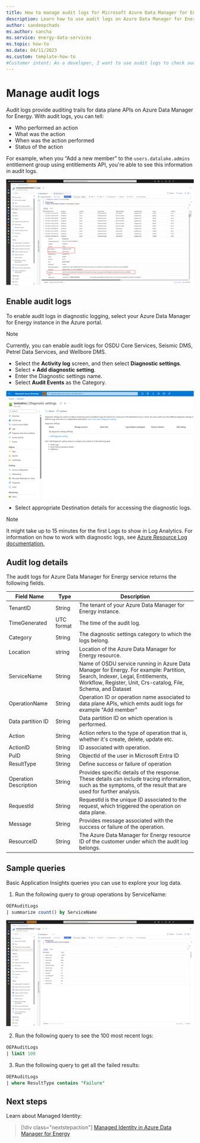```yaml
---
title: How to manage audit logs for Microsoft Azure Data Manager for Energy
description: Learn how to use audit logs on Azure Data Manager for Energy
author: sandeepchads
ms.author: sancha
ms.service: energy-data-services    
ms.topic: how-to
ms.date: 04/11/2023
ms.custom: template-how-to
#Customer intent: As a developer, I want to use audit logs to check audit trail for data plane APIs for Azure Data Manager for Energy.
---
```



# Manage audit logs  
Audit logs provide auditing trails for data plane APIs on Azure Data Manager for Energy. With audit logs, you can tell:
* Who performed an action
* What was the action
* When was the action performed
* Status of the action

For example, when you “Add a new member” to the ```users.datalake.admins``` entitlement group using entitlements API, you're able to see this information in audit logs. 

[![Screenshot of audit logs for entitlement](media/how-to-manage-audit-logs/how-to-manage-audit-logs-4-entilements.png)](media/how-to-manage-audit-logs/how-to-manage-audit-logs-4-entilements.png#lightbox)
 
## Enable audit logs
To enable audit logs in diagnostic logging, select your Azure Data Manager for Energy instance in the Azure portal.

> [!NOTE]
> Currently, you can enable audit logs for OSDU Core Services, Seismic DMS, Petrel Data Services, and Wellbore DMS. 

* Select the **Activity log** screen, and then select **Diagnostic settings**.
* Select **+ Add diagnostic setting**.
* Enter the Diagnostic settings name.
* Select **Audit Events** as the Category. 

[![Screenshot of audit events option in diagnostic settings.](media/how-to-manage-audit-logs/how-to-manage-audit-logs-1-audit-event-diagnostic-logs-categories.png)](media/how-to-manage-audit-logs/how-to-manage-audit-logs-1-audit-event-diagnostic-logs-categories.png#lightbox)

* Select appropriate Destination details for accessing the diagnostic logs. 
 
> [!NOTE]
> It might take up to 15 minutes for the first Logs to show in Log Analytics. 
For information on how to work with diagnostic logs, see [Azure Resource Log documentation.](../azure-monitor/essentials/platform-logs-overview.md)

## Audit log details
The audit logs for Azure Data Manager for Energy service returns the following fields.

|Field Name| 	  Type| 	Description|
|----------|----------|----------------| 
| TenantID |	String |	The tenant of your Azure Data Manager for Energy instance.|
| TimeGenerated | UTC format |	The time of the audit log. |
| Category 	| String | The diagnostic settings category to which the logs belong.|
| Location | 	string | 	Location of the Azure Data Manager for Energy resource.  |
| ServiceName 	| String |  	Name of OSDU service running in Azure Data Manager for Energy. For example: Partition, Search, Indexer, Legal, Entitlements, Workflow, Register, Unit, Crs-catalog, File, Schema, and Dataset |
| OperationName | 	String  |Operation ID or operation name associated to data plane APIs, which emits audit logs for example "Add member" |
| Data partition ID | 	String |  	Data partition ID on which operation is performed. |
| Action  |	String | 	Action refers to the type of operation that is, whether it's create, delete, update etc.|
| ActionID | 	String 	| ID associated with operation. |
| PuID |	String	| ObjectId of the user in Microsoft Entra ID|
| ResultType |	String 	| Define success or failure of operation | 
| Operation Description	| String |	Provides specific details of the response. These details can include tracing information, such as the symptoms, of the result that are used for further analysis. |
| RequestId | 	 String 	| RequestId is the unique ID associated to the request, which triggered the operation on data plane. |
| Message |	String |	Provides message associated with the success or failure of the operation.|
| ResourceID | 	String | 	The Azure Data Manager for Energy resource ID of the customer under which the audit log belongs. |

## Sample queries

Basic Application Insights queries you can use to explore your log data.

1. Run the following query to group operations by ServiceName:

```sql
OEPAuditLogs
| summarize count() by ServiceName
```

[![Screenshot of key vault, key, user assigned identity, and CMK on encryption tab](media/how-to-manage-audit-logs/how-to-manage-audit-logs-3-allservices.png)](media/how-to-manage-audit-logs/how-to-manage-audit-logs-3-allservices.png#lightbox)
 
2. Run the following query to see the 100 most recent logs:

```sql
OEPAuditLogs
| limit 100
```

3. Run the following query to get all the failed results:

```sql
OEPAuditLogs
| where ResultType contains "Failure"
```


## Next steps

Learn about Managed Identity:
> [!div class="nextstepaction"]
> [Managed Identity in Azure Data Manager for Energy](how-to-use-managed-identity.md)
